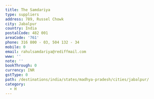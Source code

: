 ```yaml
---
title: The Samdariya
type: suppliers
address: 789, Russel Chowk
city: Jabalpur
country: India
postalCode: 482 001
areaCode: '761'
phone: 316 800 - 03, 504 132 - 34
mobile: 0
email: rahulsamdariya@rediffmail.com
www: ''
note: ''
bookThrough: 0
currency: INR
gstType: 0
path: /destinations/india/states/madhya-pradesh/cities/jabalpur/
category:
  - H
---
```


